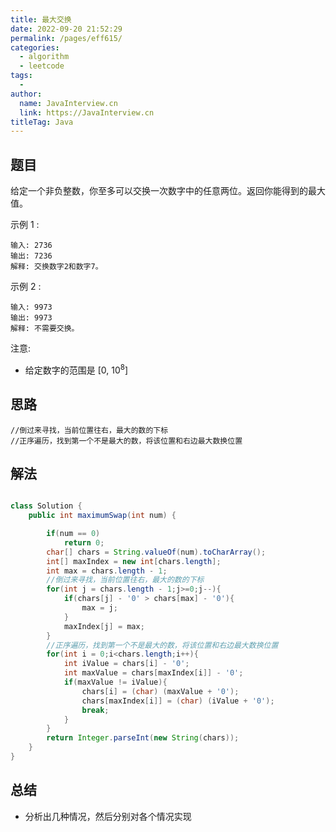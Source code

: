 ```yaml
---
title: 最大交换
date: 2022-09-20 21:52:29
permalink: /pages/eff615/
categories:
  - algorithm
  - leetcode
tags:
  - 
author: 
  name: JavaInterview.cn
  link: https://JavaInterview.cn
titleTag: Java
---
```


## 题目

给定一个非负整数，你至多可以交换一次数字中的任意两位。返回你能得到的最大值。

示例 1 :

    输入: 2736
    输出: 7236
    解释: 交换数字2和数字7。
示例 2 :

    输入: 9973
    输出: 9973
    解释: 不需要交换。
注意:

- 给定数字的范围是 [0, 10<sup>8</sup>]


## 思路

    //倒过来寻找，当前位置往右，最大的数的下标
    //正序遍历，找到第一个不是最大的数，将该位置和右边最大数换位置

## 解法
```java

class Solution {
    public int maximumSwap(int num) {

        if(num == 0)
            return 0;
        char[] chars = String.valueOf(num).toCharArray();
        int[] maxIndex = new int[chars.length];
        int max = chars.length - 1;
        //倒过来寻找，当前位置往右，最大的数的下标
        for(int j = chars.length - 1;j>=0;j--){
            if(chars[j] - '0' > chars[max] - '0'){
                max = j;
            }
            maxIndex[j] = max;
        }
        //正序遍历，找到第一个不是最大的数，将该位置和右边最大数换位置
        for(int i = 0;i<chars.length;i++){
            int iValue = chars[i] - '0';
            int maxValue = chars[maxIndex[i]] - '0';
            if(maxValue != iValue){
                chars[i] = (char) (maxValue + '0');
                chars[maxIndex[i]] = (char) (iValue + '0');
                break;
            }
        }
        return Integer.parseInt(new String(chars));
    }
}
```

## 总结

- 分析出几种情况，然后分别对各个情况实现 
